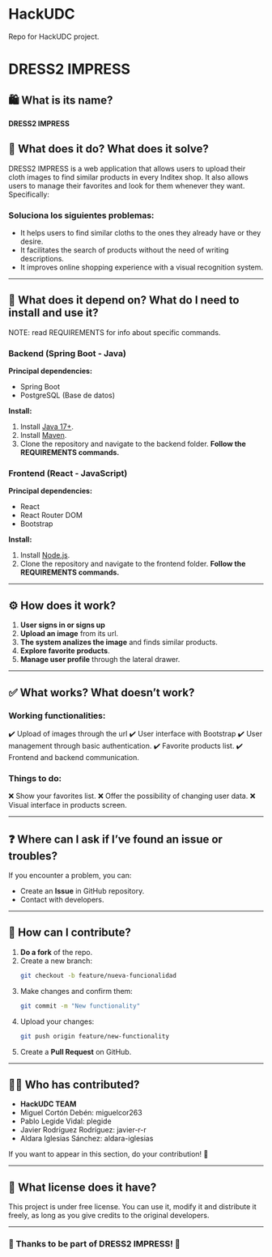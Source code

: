 # HackUDC
Repo for HackUDC project.

# DRESS2 IMPRESS

## 🛍️ What is its name?
**DRESS2 IMPRESS**

## 🤔 What does it do? What does it solve?
DRESS2 IMPRESS is a web application that allows users to upload their cloth images to find similar products in every Inditex shop. It also allows users to manage their favorites and look for them whenever they want. Specifically:

### **Soluciona los siguientes problemas:**
- It helps users to find similar cloths to the ones they already have or they desire.
- It facilitates the search of products without the need of writing descriptions.
- It improves online shopping experience with a visual recognition system.

---

## 🔗 What does it depend on? What do I need to install and use it?
NOTE: read REQUIREMENTS for info about specific commands.
### **Backend (Spring Boot - Java)**
**Principal dependencies:**
- Spring Boot
- PostgreSQL (Base de datos)

**Install:**
1. Install [Java 17+](https://adoptopenjdk.net/).
2. Install [Maven](https://maven.apache.org/download.cgi).
3. Clone the repository and navigate to the backend folder.
**Follow the REQUIREMENTS commands.**

### **Frontend (React - JavaScript)**
**Principal dependencies:**
- React
- React Router DOM
- Bootstrap

**Install:**
1. Install [Node.js](https://nodejs.org/).
2. Clone the repository and navigate to the frontend folder.
**Follow the REQUIREMENTS commands.**

---

## ⚙️ How does it work?
1. **User signs in or signs up**
2. **Upload an image** from its url.
3. **The system analizes the image** and finds similar products.
4. **Explore favorite products**.
5. **Manage user profile** through the lateral drawer.

---

## ✅ What works? What doesn’t work?
### **Working functionalities:**
✔️ Upload of images through the url
✔️ User interface with Bootstrap
✔️ User management through basic authentication.
✔️ Favorite products list.
✔️ Frontend and backend communication.

### **Things to do:**
❌ Show your favorites list.
❌ Offer the possibility of changing user data.
❌ Visual interface in products screen.

---

## ❓ Where can I ask if I’ve found an issue or troubles?
If you encounter a problem, you can:
- Create an **Issue** in GitHub repository.
- Contact with developers.

---

## 🚀 How can I contribute?
1. **Do a fork** of the repo.
2. Create a new branch:
   ```sh
   git checkout -b feature/nueva-funcionalidad
   ```
3. Make changes and confirm them:
   ```sh
   git commit -m "New functionality"
   ```
4. Upload your changes:
   ```sh
   git push origin feature/new-functionality
   ```
5. Create a **Pull Request** on GitHub.

---

## 👨‍💻 Who has contributed?
- **HackUDC TEAM**
- Miguel Cortón Debén: miguelcor263
- Pablo Legide Vidal: plegide
- Javier Rodríguez Rodríguez: javier-r-r
- Aldara Iglesias Sánchez: aldara-iglesias

If you want to appear in this section, do your contribution! 🎉

---

## 📜 What license does it have?
This project is under free license. You can use it, modify it and distribute it freely, as long as you give credits to the original developers.

---

### 🚀 Thanks to be part of DRESS2 IMPRESS! 💙

